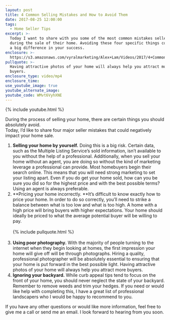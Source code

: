 ```yaml
---
layout: post
title: 4 Common Selling Mistakes and How to Avoid Them
date: 2017-08-25 12:00:00
tags:
  - Home Seller Tips
excerpt: >-
  Today I want to share with you some of the most common mistakes sellers make
  during the sale of their home. Avoiding these four specific things could make
  a big difference in your success.
enclosure: >-
  https://s3.amazonaws.com/vyralmarketing/Alex+Lam/Videos/2017/4+Common+Selling+Mistakes+and+How+to+Avoid+Them+-+Vancouver+Real+Estate+Agent.mp4
pullquote: >-
  Having attractive photos of your home will always help you attract more
  buyers.
enclosure_type: video/mp4
enclosure_time:
use_youtube_image: true
youtube_alternate_image:
youtube_code: WMvt6VyhXNE
---
```



{% include youtube.html %}

During the process of selling your home, there are certain things you should absolutely avoid.
<br>Today, I’d like to share four major seller mistakes that could negatively impact your home sale.&nbsp;

1. **Selling your home by yourself.** Doing this is a big risk. Certain data, such as the Multiple Listing Service’s sold information, isn’t available to you without the help of a professional. Additionally, when you sell your home without an agent, you are doing so without the kind of marketing leverage a professional can provide. Most homebuyers begin their search online. This means that you will need strong marketing to set your listing apart. Even if you do get your home sold, how can you be sure you did so for the highest price and with the best possible terms? Using an agent is always preferable.
2. **Pricing your home incorrectly.&nbsp;**It’s difficult to know exactly how to price your home. In order to do so correctly, you’ll need to strike a balance between what is too low and what is too high. A home with a high price will bring buyers with higher expectations. Your home should ideally be priced to what the average potential buyer will be willing to pay.
   <br>
   <br>{% include pullquote.html %}
   <br>&nbsp;
3. **Using poor photography.** With the majority of people turning to the internet when they begin looking at homes, the first impression your home will give off will be through photographs. Hiring a quality, professional photographer will be absolutely essential to ensuring that your home is put forward in the best possible light. Having attractive photos of your home will always help you attract more buyers.
4. **Ignoring your backyard.** While curb appeal tips tend to focus on the front of your home, you should never neglect the state of your backyard. Remember to remove weeds and trim your hedges. If you need or would like help with completing this, I have a great list of professional landscapers who I would be happy to recommend to you.

If you have any other questions or would like more information, feel free to give me a call or send me an email. I look forward to hearing from you soon.
<br>&nbsp;